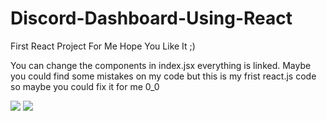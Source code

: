 # Discord-Dashboard-Using-React
First React Project For Me Hope You Like It ;)

You can change the components in index.jsx everything is linked.
Maybe you could find some mistakes on my code but this is my frist react.js code so maybe you could fix it for me 0_0

<img src="https://cdn.discordapp.com/attachments/756843498761879563/868439097327382538/unknown.png">
<img src="https://cdn.discordapp.com/attachments/756843498761879563/868439376319877150/unknown.png">

